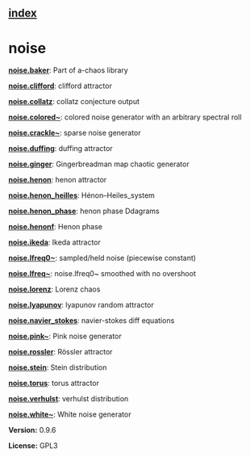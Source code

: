 [index](index.html) 
---

# noise




[**noise.baker**](noise.baker.html): Part of a-chaos library 

[**noise.clifford**](noise.clifford.html): clifford attractor 

[**noise.collatz**](noise.collatz.html): collatz conjecture output 

[**noise.colored\~**](noise.colored~.html): colored noise generator with an arbitrary spectral roll 

[**noise.crackle\~**](noise.crackle~.html): sparse noise generator 

[**noise.duffing**](noise.duffing.html): duffing attractor 

[**noise.ginger**](noise.ginger.html): Gingerbreadman map chaotic generator 

[**noise.henon**](noise.henon.html): henon attractor 

[**noise.henon_heilles**](noise.henon_heilles.html): Hénon–Heiles_system 

[**noise.henon_phase**](noise.henon_phase.html): henon phase Ddagrams 

[**noise.henonf**](noise.henonf.html): Henon phase 

[**noise.ikeda**](noise.ikeda.html): Ikeda attractor 

[**noise.lfreq0\~**](noise.lfreq0~.html): sampled/held noise (piecewise constant) 

[**noise.lfreq\~**](noise.lfreq~.html): noise.lfreq0~ smoothed with no overshoot 

[**noise.lorenz**](noise.lorenz.html): Lorenz chaos 

[**noise.lyapunov**](noise.lyapunov.html): lyapunov random attractor 

[**noise.navier_stokes**](noise.navier_stokes.html): navier-stokes diff equations 

[**noise.pink\~**](noise.pink~.html): Pink noise generator 

[**noise.rossler**](noise.rossler.html): Rössler attractor 

[**noise.stein**](noise.stein.html): Stein distribution 

[**noise.torus**](noise.torus.html): torus attractor 

[**noise.verhulst**](noise.verhulst.html): verhulst distribution 

[**noise.white\~**](noise.white~.html): White noise generator 


**Version:** 0.9.6

**License:** GPL3
